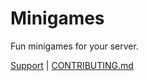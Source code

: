 # Minigames
 Fun minigames for your server.

[Support](https://discord.gg/dGAzZDaTS9) | [CONTRIBUTING.md](https://github.com/trigondev/.github/tree/main/CONTRIBUTING.md)
